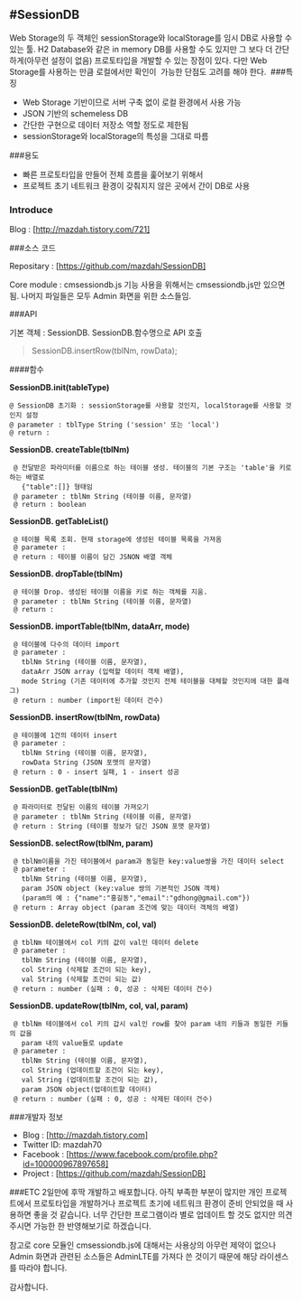 #SessionDB
----
Web Storage의 두 객체인 sessionStorage와 localStorage를 임시 DB로 사용할 수 있는 툴. H2 Database와 같은 in memory DB를 사용할 수도 있지만 그 보다 더 간단하게(아무런 설정이 없음) 프로토타입을 개발할 수 있는 장점이 있다. 다만 Web Storage를 사용하는 만큼 로컬에서만 확인이  가능한 단점도 고려를 해야 한다. 
###특징

- Web Storage 기반이므로 서버 구축 없이 로컬 환경에서 사용 가능
- JSON 기반의 schemeless DB
- 간단한 구현으로 데이터 저장소 역할 정도로 제한됨
- sessionStorage와 localStorage의 특성을 그대로 따름

###용도

- 빠른 프로토타입을 만들어 전체 흐름을 훑어보기 위해서
- 프로젝트 초기 네트워크 환경이 갖춰지지 않은 곳에서 간이 DB로 사용

### Introduce

Blog : [http://mazdah.tistory.com/721]

###소스 코드 

Repositary : [https://github.com/mazdah/SessionDB]

Core module : cmsessiondb.js
기능 사용을 위해서는 cmsessiondb.js만 있으면 됨. 나머지 파일들은 모두 Admin 화면을 위한 소스들임.

###API

기본 객체 : SessionDB. SessionDB.함수명으로 API 호출

> SessionDB.insertRow(tblNm, rowData);

####함수

**SessionDB.init(tableType)**
```
@ SessionDB 초기화 : sessionStorage를 사용할 것인지, localStorage를 사용할 것인지 설정
@ parameter : tblType String ('session' 또는 'local')
@ return : 
```

**SessionDB. createTable(tblNm)**
```
 @ 전달받은 파라미터를 이름으로 하는 테이블 생성. 테이블의 기본 구조는 'table'을 키로 하는 배열로
   {"table":[]} 형태임
 @ parameter : tblNm String (테이블 이름, 문자열)
 @ return : boolean
```

**SessionDB. getTableList()**
```
 @ 테이블 목록 조회. 현재 storage에 생성된 테이블 목록을 가져옴
 @ parameter : 
 @ return : 테이블 이름이 담긴 JSNON 배열 객체
```

**SessionDB. dropTable(tblNm)**
```
 @ 테이블 Drop. 생성된 테이블 이름을 키로 하는 객체를 지움.
 @ parameter : tblNm String (테이블 이름, 문자열)
 @ return : 
```

**SessionDB. importTable(tblNm, dataArr, mode)**
```
 @ 테이블에 다수의 데이터 import
 @ parameter : 
   tblNm String (테이블 이름, 문자열), 
   dataArr JSON array (입력할 데이터 객체 배열), 
   mode String (기존 데이터에 추가할 것인지 전체 테이블을 대체할 것인지에 대한 플래그)
 @ return : number (import된 데이터 건수)
```

**SessionDB. insertRow(tblNm, rowData)**
```
 @ 테이블에 1건의 데이터 insert
 @ parameter : 
   tblNm String (테이블 이름, 문자열), 
   rowData String (JSON 포맷의 문자열)
 @ return : 0 - insert 실패, 1 - insert 성공
```

**SessionDB. getTable(tblNm)**
```
 @ 파라미터로 전달된 이름의 테이블 가져오기
 @ parameter : tblNm String (테이블 이름, 문자열)
 @ return : String (테이블 정보가 담긴 JSON 포맷 문자열)
```

**SessionDB. selectRow(tblNm, param)**
```
 @ tblNm이름을 가진 테이블에서 param과 동일한 key:value쌍을 가진 데이터 select
 @ parameter : 
   tblNm String (테이블 이름, 문자열), 
   param JSON object (key:value 쌍의 기본적인 JSON 객체)
   (param의 예 : {"name":"홍길동","email":"gdhong@gmail.com"})
 @ return : Array object (param 조건에 맞는 데이터 객체의 배열)
```

**SessionDB. deleteRow(tblNm, col, val)**
```
 @ tblNm 테이블에서 col 키의 값이 val인 데이터 delete
 @ parameter : 
   tblNm String (테이블 이름, 문자열), 
   col String (삭제할 조건이 되는 key), 
   val String (삭제할 조건이 되는 값)
 @ return : number (실패 : 0, 성공 : 삭제된 데이터 건수)
```

**SessionDB. updateRow(tblNm, col, val, param)**
```
 @ tblNm 테이블에서 col 키의 갑시 val인 row를 찾아 param 내의 키들과 동일한 키들의 값을 
   param 내의 value들로 update
 @ parameter : 
   tblNm String (테이블 이름, 문자열), 
   col String (업데이트할 조건이 되는 key), 
   val String (업데이트할 조건이 되는 값), 
   param JSON object(업데이트할 데이터)
 @ return : number (실패 : 0, 성공 : 삭제된 데이터 건수)
```

###개발자 정보
- Blog : [http://mazdah.tistory.com]
- Twitter ID: mazdah70
- Facebook : [https://www.facebook.com/profile.php?id=100000967897658]
- Project : [https://github.com/mazdah/SessionDB]

###ETC
2일만에 후딱 개발하고 배포합니다. 아직 부족한 부분이 많지만 개인 프로젝트에서 프로토타입을
개발하거나 프로젝트 초기에 네트워크 환경이 준비 안되었을 때 사용하면 좋을 것 같습니다.
너무 간단한 프로그램이라 별로 업데이트 할 것도 없지만 의견 주시면 가능한 한 반영해보기로
하겠습니다.

참고로 core 모듈인 cmsessiondb.js에 대해서는 사용상의 아무런 제약이 없으나 Admin 화면과
관련된 소스들은 AdminLTE를 가져다 쓴 것이기 때문에 해당 라이센스를 따라야 합니다.

감사합니다.
